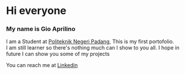 # Hi everyone
### My name is Gio Aprilino
I am a Student at [Politeknik Negeri Padang](https://www.pnp.ac.id), This is my first portofolio.<br>
I am still learner so there's nothing much can I show to you all. I hope in future I can show you some of my projects<br>

You can reach me at [Linkedin](https://www.linkedin.com/in/gioaprilino/)


